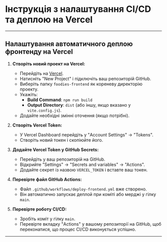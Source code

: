 # Інструкція з налаштування CI/CD та деплою на Vercel

---

## Налаштування автоматичного деплою фронтенду на Vercel

1. **Створіть новий проект на Vercel:**
   - Перейдіть на [Vercel](https://vercel.com/).
   - Натисніть "New Project" і підключіть ваш репозиторій GitHub.
   - Виберіть папку `foodies-frontend` як кореневу директорію проекту.
   - Укажіть:
     - **Build Command**: `npm run build`
     - **Output Directory**: `dist` (або іншу, якщо вказано у `vite.config.js`).
   - Додайте необхідні змінні оточення (якщо потрібні).

2. **Створіть Vercel Token:**
   - У Vercel Dashboard перейдіть у "Account Settings" → "Tokens".
   - Створіть новий токен і скопіюйте його.

3. **Додайте Vercel Token у GitHub Secrets:**
   - Перейдіть у ваш репозиторій на GitHub.
   - Відкрийте "Settings" → "Secrets and variables" → "Actions".
   - Додайте секрет із назвою `VERCEL_TOKEN` і вставте ваш токен.

4. **Перевірте файл GitHub Actions:**
   - Файл `.github/workflows/deploy-frontend.yml` вже створено.
   - Він автоматично запускає деплой при коміті або мерджі у гілку `main`.

5. **Перевірте роботу CI/CD:**
   - Зробіть коміт у гілку `main`.
   - Перевірте вкладку "Actions" у вашому репозиторії на GitHub, щоб переконатися, що процес CI/CD виконується успішно.

---